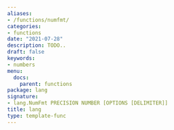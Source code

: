 ```yaml
---
aliases:
- /functions/numfmt/
categories:
- functions
date: "2021-07-28"
description: TODO..
draft: false
keywords:
- numbers
menu:
  docs:
    parent: functions
package: lang
signature:
- lang.NumFmt PRECISION NUMBER [OPTIONS [DELIMITER]]
title: lang
type: template-func
---
```


